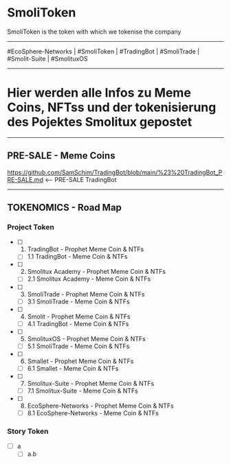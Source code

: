 # SmoliToken
SmoliToken is the token with which we tokenise the company

___

#EcoSphere-Networks | #SmoliToken | #TradingBot | #SmoliTrade | #Smolit-Suite | #SmolituxOS 
___

# Hier werden alle Infos zu Meme Coins, NFTss und der tokenisierung des Pojektes Smolitux gepostet

___


## PRE-SALE - Meme Coins
https://github.com/SamSchim/TradingBot/blob/main/%23%20TradingBot_PRE-SALE.md <-- PRE-SALE TradingBot
___

## TOKENOMICS - Road Map

### Project Token

- [ ] 1. TradingBot - Prophet Meme Coin & NTFs
  - [ ] 1.1 TradingBot - Meme Coin & NTFs

- [ ] 2. Smolitux Academy - Prophet Meme Coin & NTFs
  - [ ] 2.1 Smolitux Academy - Meme Coin & NTFs

- [ ] 3. SmoliTrade - Prophet Meme Coin & NTFs
  - [ ] 3.1 SmoliTrade  - Meme Coin & NTFs
     
- [ ] 4. Smolit - Prophet Meme Coin & NTFs
  - [ ] 4.1 TradingBot - Meme Coin & NTFs

- [ ] 5. SmolituxOS - Prophet Meme Coin & NTFs
  - [ ] 5.1 SmoliTrade - Meme Coin & NTFs

- [ ] 6. Smallet - Prophet Meme Coin & NTFs
    - [ ] 6.1 Smallet - Meme Coin & NTFs

- [ ] 7. Smolitux-Suite - Prophet Meme Coin & NTFs
  - [ ] 7.1 Smolitux-Suite - Meme Coin & NTFs

- [ ] 8. EcoSphere-Networks - Prophet Meme Coin & NTFs
  - [ ] 8.1 EcoSphere-Networks - Meme Coin & NTFs

### Story Token

- [ ] a
  - [ ] a.b
